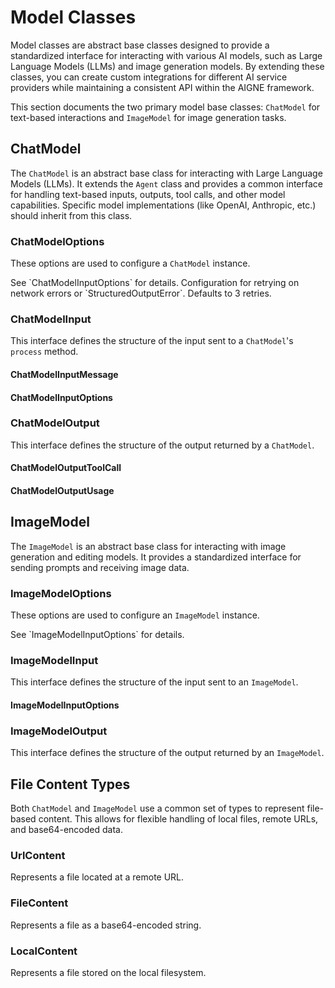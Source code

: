 # Model Classes

Model classes are abstract base classes designed to provide a standardized interface for interacting with various AI models, such as Large Language Models (LLMs) and image generation models. By extending these classes, you can create custom integrations for different AI service providers while maintaining a consistent API within the AIGNE framework.

This section documents the two primary model base classes: `ChatModel` for text-based interactions and `ImageModel` for image generation tasks.

## ChatModel

The `ChatModel` is an abstract base class for interacting with Large Language Models (LLMs). It extends the `Agent` class and provides a common interface for handling text-based inputs, outputs, tool calls, and other model capabilities. Specific model implementations (like OpenAI, Anthropic, etc.) should inherit from this class.

### ChatModelOptions

These options are used to configure a `ChatModel` instance.

<x-field-group>
  <x-field data-name="model" data-type="string" data-required="false" data-desc="The specific model identifier (e.g., 'gpt-4-turbo')."></x-field>
  <x-field data-name="modelOptions" data-type="object" data-required="false" data-desc="Model-specific configuration options to be passed with each request.">
    <x-field-desc markdown>See `ChatModelInputOptions` for details.</x-field-desc>
  </x-field>
  <x-field data-name="retryOnError" data-type="boolean | object" data-required="false" data-default="{ retries: 3, ... }">
    <x-field-desc markdown>Configuration for retrying on network errors or `StructuredOutputError`. Defaults to 3 retries.</x-field-desc>
  </x-field>
</x-field-group>

### ChatModelInput

This interface defines the structure of the input sent to a `ChatModel`'s `process` method.

<x-field-group>
  <x-field data-name="messages" data-type="ChatModelInputMessage[]" data-required="true" data-desc="An array of messages that form the conversation history."></x-field>
  <x-field data-name="responseFormat" data-type="object" data-required="false" data-desc="Specifies the desired format for the model's response.">
    <x-field data-name="type" data-type="'text' | 'json_schema'" data-required="true" data-desc="The type of response format."></x-field>
    <x-field data-name="jsonSchema" data-type="object" data-required="false" data-desc="Required if type is 'json_schema'. Defines the schema for the JSON output.">
      <x-field data-name="name" data-type="string" data-required="true" data-desc="The name of the schema."></x-field>
      <x-field data-name="description" data-type="string" data-required="false" data-desc="A description of the schema."></x-field>
      <x-field data-name="schema" data-type="object" data-required="true" data-desc="The JSON schema definition."></x-field>
      <x-field data-name="strict" data-type="boolean" data-required="false" data-desc="Whether to enforce strict schema validation."></x-field>
    </x-field>
  </x-field>
  <x-field data-name="outputFileType" data-type="FileType" data-required="false" data-desc="Specifies the desired file format for any output files (e.g., 'local', 'file')."></x-field>
  <x-field data-name="tools" data-type="ChatModelInputTool[]" data-required="false" data-desc="A list of tools the model can choose to call."></x-field>
  <x-field data-name="toolChoice" data-type="string | object" data-required="false" data-desc="Controls how the model uses tools. Can be 'auto', 'none', 'required', or an object specifying a function."></x-field>
  <x-field data-name="modelOptions" data-type="ChatModelInputOptions" data-required="false" data-desc="Model-specific configuration options for this request."></x-field>
</x-field-group>

#### ChatModelInputMessage

<x-field-group>
  <x-field data-name="role" data-type="'system' | 'user' | 'agent' | 'tool'" data-required="true" data-desc="The role of the message author."></x-field>
  <x-field data-name="content" data-type="string | UnionContent[]" data-required="false" data-desc="The message content, which can be a simple string or an array for multimodal content."></x-field>
  <x-field data-name="toolCalls" data-type="object[]" data-required="false" data-desc="For 'agent' roles, a list of tool calls requested by the model.">
      <x-field data-name="id" data-type="string" data-required="true" data-desc="A unique identifier for the tool call."></x-field>
      <x-field data-name="type" data-type="'function'" data-required="true" data-desc="The type of the tool, currently only 'function'."></x-field>
      <x-field data-name="function" data-type="object" data-required="true" data-desc="Details of the function to be called.">
          <x-field data-name="name" data-type="string" data-required="true" data-desc="The name of the function."></x-field>
          <x-field data-name="arguments" data-type="Message" data-required="true" data-desc="The arguments to pass to the function."></x-field>
      </x-field>
  </x-field>
  <x-field data-name="toolCallId" data-type="string" data-required="false" data-desc="For 'tool' roles, the ID of the tool call this message is a response to."></x-field>
  <x-field data-name="name" data-type="string" data-required="false" data-desc="The name of the message sender, useful in multi-agent scenarios."></x-field>
</x-field-group>

#### ChatModelInputOptions

<x-field-group>
  <x-field data-name="model" data-type="string" data-required="false" data-desc="Model name or version for this specific request."></x-field>
  <x-field data-name="temperature" data-type="number" data-required="false" data-desc="Controls randomness (0-1). Higher values mean more random outputs."></x-field>
  <x-field data-name="topP" data-type="number" data-required="false" data-desc="Controls diversity via nucleus sampling."></x-field>
  <x-field data-name="frequencyPenalty" data-type="number" data-required="false" data-desc="Penalizes new tokens based on their existing frequency in the text so far."></x-field>
  <x-field data-name="presencePenalty" data-type="number" data-required="false" data-desc="Penalizes new tokens based on whether they appear in the text so far."></x-field>
  <x-field data-name="parallelToolCalls" data-type="boolean" data-required="false" data-desc="Whether to allow the model to make parallel tool calls."></x-field>
  <x-field data-name="modalities" data-type="('text' | 'image' | 'audio')[]" data-required="false" data-desc="Specifies the modalities the model should handle."></x-field>
  <x-field data-name="preferInputFileType" data-type="'file' | 'url'" data-required="false" data-desc="Preferred format for handling file inputs."></x-field>
</x-field-group>

### ChatModelOutput

This interface defines the structure of the output returned by a `ChatModel`.

<x-field-group>
  <x-field data-name="text" data-type="string" data-required="false" data-desc="The text content of the model's response."></x-field>
  <x-field data-name="json" data-type="object" data-required="false" data-desc="The JSON object returned by the model if `responseFormat` was set to `json_schema`."></x-field>
  <x-field data-name="toolCalls" data-type="ChatModelOutputToolCall[]" data-required="false" data-desc="A list of tool calls the model requests to be executed."></x-field>
  <x-field data-name="usage" data-type="ChatModelOutputUsage" data-required="false" data-desc="Token usage statistics for the request."></x-field>
  <x-field data-name="model" data-type="string" data-required="false" data-desc="The identifier of the model that generated the response."></x-field>
  <x-field data-name="files" data-type="FileUnionContent[]" data-required="false" data-desc="An array of files generated by the model."></x-field>
</x-field-group>

#### ChatModelOutputToolCall

<x-field-group>
  <x-field data-name="id" data-type="string" data-required="true" data-desc="A unique identifier for the tool call."></x-field>
  <x-field data-name="type" data-type="'function'" data-required="true" data-desc="The type of tool, currently only 'function'."></x-field>
  <x-field data-name="function" data-type="object" data-required="true" data-desc="Details of the function to be called.">
    <x-field data-name="name" data-type="string" data-required="true" data-desc="The name of the function to call."></x-field>
    <x-field data-name="arguments" data-type="Message" data-required="true" data-desc="The arguments to pass to the function, typically as a JSON object."></x-field>
  </x-field>
</x-field-group>

#### ChatModelOutputUsage

<x-field-group>
  <x-field data-name="inputTokens" data-type="number" data-required="true" data-desc="The number of tokens in the input prompt."></x-field>
  <x-field data-name="outputTokens" data-type="number" data-required="true" data-desc="The number of tokens in the generated response."></x-field>
  <x-field data-name="aigneHubCredits" data-type="number" data-required="false" data-desc="Credit usage if the request was processed via AIGNE Hub."></x-field>
</x-field-group>

## ImageModel

The `ImageModel` is an abstract base class for interacting with image generation and editing models. It provides a standardized interface for sending prompts and receiving image data.

### ImageModelOptions

These options are used to configure an `ImageModel` instance.

<x-field-group>
  <x-field data-name="model" data-type="string" data-required="false" data-desc="The specific image model identifier (e.g., 'dall-e-3')."></x-field>
  <x-field data-name="modelOptions" data-type="object" data-required="false" data-desc="Model-specific configuration options to be passed with each request.">
    <x-field-desc markdown>See `ImageModelInputOptions` for details.</x-field-desc>
  </x-field>
</x-field-group>

### ImageModelInput

This interface defines the structure of the input sent to an `ImageModel`.

<x-field-group>
  <x-field data-name="prompt" data-type="string" data-required="true" data-desc="The text prompt describing the desired image."></x-field>
  <x-field data-name="image" data-type="FileUnionContent[]" data-required="false" data-desc="An array of source images used for editing or inspiration."></x-field>
  <x-field data-name="n" data-type="number" data-required="false" data-desc="The number of images to generate."></x-field>
  <x-field data-name="outputFileType" data-type="FileType" data-required="false" data-desc="Specifies the desired file format for the output images (e.g., 'local', 'file')."></x-field>
  <x-field data-name="modelOptions" data-type="ImageModelInputOptions" data-required="false" data-desc="Model-specific configuration options for this request."></x-field>
</x-field-group>

#### ImageModelInputOptions

<x-field-group>
    <x-field data-name="model" data-type="string" data-required="false" data-desc="Model name or version for this specific request."></x-field>
    <x-field data-name="preferInputFileType" data-type="'file' | 'url'" data-required="false" data-desc="Preferred format for handling input images."></x-field>
</x-field-group>

### ImageModelOutput

This interface defines the structure of the output returned by an `ImageModel`.

<x-field-group>
  <x-field data-name="images" data-type="FileUnionContent[]" data-required="true" data-desc="An array of the generated images."></x-field>
  <x-field data-name="usage" data-type="ChatModelOutputUsage" data-required="false" data-desc="Token and resource usage statistics for the request."></x-field>
  <x-field data-name="model" data-type="string" data-required="false" data-desc="The identifier of the model that generated the images."></x-field>
</x-field-group>

## File Content Types

Both `ChatModel` and `ImageModel` use a common set of types to represent file-based content. This allows for flexible handling of local files, remote URLs, and base64-encoded data.

### UrlContent

Represents a file located at a remote URL.

<x-field-group>
  <x-field data-name="type" data-type="'url'" data-required="true" data-desc="The literal type identifier."></x-field>
  <x-field data-name="url" data-type="string" data-required="true" data-desc="The URL of the file."></x-field>
  <x-field data-name="filename" data-type="string" data-required="false" data-desc="An optional filename for the content."></x-field>
  <x-field data-name="mimeType" data-type="string" data-required="false" data-desc="The MIME type of the file."></x-field>
</x-field-group>

### FileContent

Represents a file as a base64-encoded string.

<x-field-group>
  <x-field data-name="type" data-type="'file'" data-required="true" data-desc="The literal type identifier."></x-field>
  <x-field data-name="data" data-type="string" data-required="true" data-desc="The base64-encoded file data."></x-field>
  <x-field data-name="filename" data-type="string" data-required="false" data-desc="An optional filename for the content."></x-field>
  <x-field data-name="mimeType" data-type="string" data-required="false" data-desc="The MIME type of the file."></x-field>
</x-field-group>

### LocalContent

Represents a file stored on the local filesystem.

<x-field-group>
  <x-field data-name="type" data-type="'local'" data-required="true" data-desc="The literal type identifier."></x-field>
  <x-field data-name="path" data-type="string" data-required="true" data-desc="The local filesystem path to the file."></x-field>
  <x-field data-name="filename" data-type="string" data-required="false" data-desc="An optional filename for the content."></x-field>
  <x-field data-name="mimeType" data-type="string" data-required="false" data-desc="The MIME type of the file."></x-field>
</x-field-group>